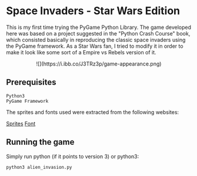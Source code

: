 # Space Invaders - Star Wars Edition
This is my first time trying the PyGame Python Library. The game developed here was based on a project suggested in the "Python Crash Course" book, which consisted basically in reproducing the classic space invaders using the PyGame framework. As a Star Wars fan, I tried to modify it in order to make it look like some sort of a Empire vs Rebels version of it.

<p align="center">
![](https://i.ibb.co/J3TRz3p/game-appearance.png)
</p>

## Prerequisites
```
Python3
PyGame Framework
```

The sprites and fonts used were extracted from the following websites:

[Sprites](https://www.moddb.com/mods/endless-sky-star-wars-edition/images/ship-sprites1)
[Font](https://www.dafont.com/pt/star-jedi.font)

## Running the game
Simply run python (if it points to version 3) or python3:
```
python3 alien_invasion.py
```
